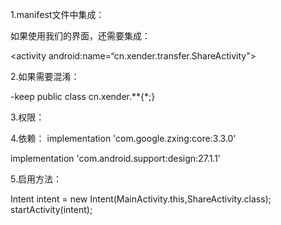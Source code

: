 1.manifest文件中集成：

<service android:name="cn.xender.core.ap.service.OAPService"
    android:process=":oap" />

<service android:name="cn.xender.core.server.service.HttpServerService"/>


 如果使用我们的界面，还需要集成：

<activity android:name=“cn.xender.transfer.ShareActivity">
</activity>

2.如果需要混淆：

-keep public class cn.xender.**{*;}

3.权限：
<uses-permission android:name="android.permission.CHANGE_WIFI_STATE" />
<uses-permission android:name="android.permission.CHANGE_WIFI_MULTICAST_STATE" />
<uses-permission android:name="android.permission.ACCESS_WIFI_STATE" />
<uses-permission android:name="android.permission.ACCESS_NETWORK_STATE" />
<uses-permission android:name="android.permission.CHANGE_NETWORK_STATE" />
<uses-permission android:name="android.permission.ACCESS_COARSE_LOCATION" />
<uses-permission android:name="android.permission.WRITE_SETTINGS" />
<uses-permission android:name="android.permission.WRITE_EXTERNAL_STORAGE" />
<uses-permission android:name="android.permission.READ_EXTERNAL_STORAGE" />
<uses-permission android:name="android.permission.INTERNET" />

4.依赖：
implementation 'com.google.zxing:core:3.3.0'

implementation 'com.android.support:design:27.1.1'

5.启用方法：

Intent intent = new Intent(MainActivity.this,ShareActivity.class);
startActivity(intent);